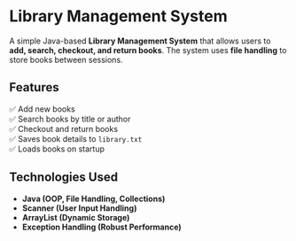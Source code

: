 # Library Management System 

A simple Java-based **Library Management System** that allows users to **add, search, checkout, and return books**. The system uses **file handling** to store books between sessions.

## Features 
✅ Add new books  
✅ Search books by title or author  
✅ Checkout and return books  
✅ Saves book details to `library.txt`  
✅ Loads books on startup  

## Technologies Used 
- **Java (OOP, File Handling, Collections)**
- **Scanner (User Input Handling)**
- **ArrayList (Dynamic Storage)**
- **Exception Handling (Robust Performance)**

